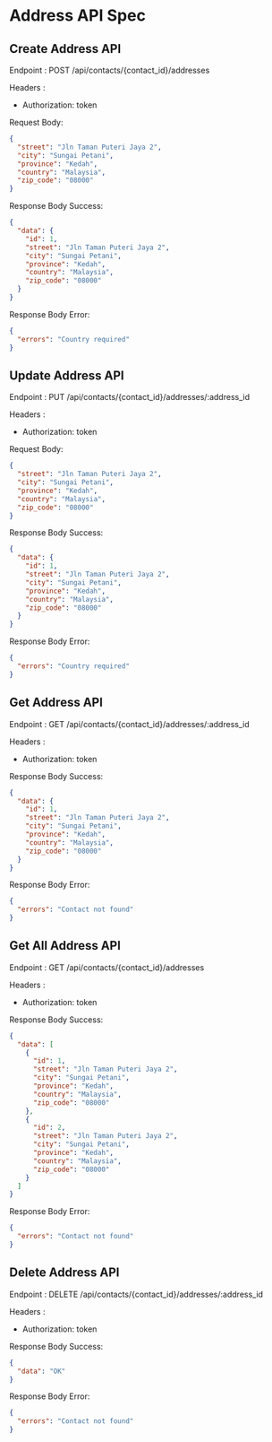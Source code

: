 <!-- @format -->

# Address API Spec

## Create Address API

Endpoint : POST /api/contacts/{contact_id}/addresses

Headers :

- Authorization: token

Request Body:

```json
{
  "street": "Jln Taman Puteri Jaya 2",
  "city": "Sungai Petani",
  "province": "Kedah",
  "country": "Malaysia",
  "zip_code": "08000"
}
```

Response Body Success:

```json
{
  "data": {
    "id": 1,
    "street": "Jln Taman Puteri Jaya 2",
    "city": "Sungai Petani",
    "province": "Kedah",
    "country": "Malaysia",
    "zip_code": "08000"
  }
}
```

Response Body Error:

```json
{
  "errors": "Country required"
}
```

## Update Address API

Endpoint : PUT /api/contacts/{contact_id}/addresses/:address_id

Headers :

- Authorization: token

Request Body:

```json
{
  "street": "Jln Taman Puteri Jaya 2",
  "city": "Sungai Petani",
  "province": "Kedah",
  "country": "Malaysia",
  "zip_code": "08000"
}
```

Response Body Success:

```json
{
  "data": {
    "id": 1,
    "street": "Jln Taman Puteri Jaya 2",
    "city": "Sungai Petani",
    "province": "Kedah",
    "country": "Malaysia",
    "zip_code": "08000"
  }
}
```

Response Body Error:

```json
{
  "errors": "Country required"
}
```

## Get Address API

Endpoint : GET /api/contacts/{contact_id}/addresses/:address_id

Headers :

- Authorization: token

Response Body Success:

```json
{
  "data": {
    "id": 1,
    "street": "Jln Taman Puteri Jaya 2",
    "city": "Sungai Petani",
    "province": "Kedah",
    "country": "Malaysia",
    "zip_code": "08000"
  }
}
```

Response Body Error:

```json
{
  "errors": "Contact not found"
}
```

## Get All Address API

Endpoint : GET /api/contacts/{contact_id}/addresses

Headers :

- Authorization: token

Response Body Success:

```json
{
  "data": [
    {
      "id": 1,
      "street": "Jln Taman Puteri Jaya 2",
      "city": "Sungai Petani",
      "province": "Kedah",
      "country": "Malaysia",
      "zip_code": "08000"
    },
    {
      "id": 2,
      "street": "Jln Taman Puteri Jaya 2",
      "city": "Sungai Petani",
      "province": "Kedah",
      "country": "Malaysia",
      "zip_code": "08000"
    }
  ]
}
```

Response Body Error:

```json
{
  "errors": "Contact not found"
}
```

## Delete Address API

Endpoint : DELETE /api/contacts/{contact_id}/addresses/:address_id

Headers :

- Authorization: token

Response Body Success:

```json
{
  "data": "OK"
}
```

Response Body Error:

```json
{
  "errors": "Contact not found"
}
```
